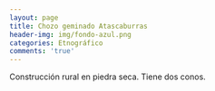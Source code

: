 ```yaml
---
layout: page
title: Chozo geminado Atascaburras
header-img: img/fondo-azul.png
categories: Etnográfico
comments: 'true'
---
```



Construcción rural en piedra seca. Tiene dos conos.

<div class="photos">
</div>
